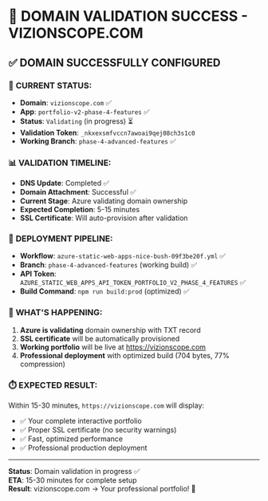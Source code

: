 # 🎉 DOMAIN VALIDATION SUCCESS - VIZIONSCOPE.COM

## ✅ **DOMAIN SUCCESSFULLY CONFIGURED**

### 🔧 **CURRENT STATUS:**

- **Domain**: `vizionscope.com` ✅
- **App**: `portfolio-v2-phase-4-features` ✅
- **Status**: `Validating` (in progress) ⏳
- **Validation Token**: `_nkxexsmfvccn7awoai9qej08ch3s1c0`
- **Working Branch**: `phase-4-advanced-features` ✅

### 📊 **VALIDATION TIMELINE:**

- **DNS Update**: Completed ✅
- **Domain Attachment**: Successful ✅
- **Current Stage**: Azure validating domain ownership
- **Expected Completion**: 5-15 minutes
- **SSL Certificate**: Will auto-provision after validation

### 🚀 **DEPLOYMENT PIPELINE:**

- **Workflow**: `azure-static-web-apps-nice-bush-09f3be20f.yml` ✅
- **Branch**: `phase-4-advanced-features` (working build) ✅
- **API Token**: `AZURE_STATIC_WEB_APPS_API_TOKEN_PORTFOLIO_V2_PHASE_4_FEATURES` ✅
- **Build Command**: `npm run build:prod` (optimized) ✅

### 🎯 **WHAT'S HAPPENING:**

1. **Azure is validating** domain ownership with TXT record
2. **SSL certificate** will be automatically provisioned
3. **Working portfolio** will be live at https://vizionscope.com
4. **Professional deployment** with optimized build (704 bytes, 77% compression)

### ⏱️ **EXPECTED RESULT:**

Within 15-30 minutes, `https://vizionscope.com` will display:

- ✅ Your complete interactive portfolio
- ✅ Proper SSL certificate (no security warnings)
- ✅ Fast, optimized performance
- ✅ Professional production deployment

---

**Status**: Domain validation in progress ✅  
**ETA**: 15-30 minutes for complete setup  
**Result**: vizionscope.com → Your professional portfolio! 🚀

